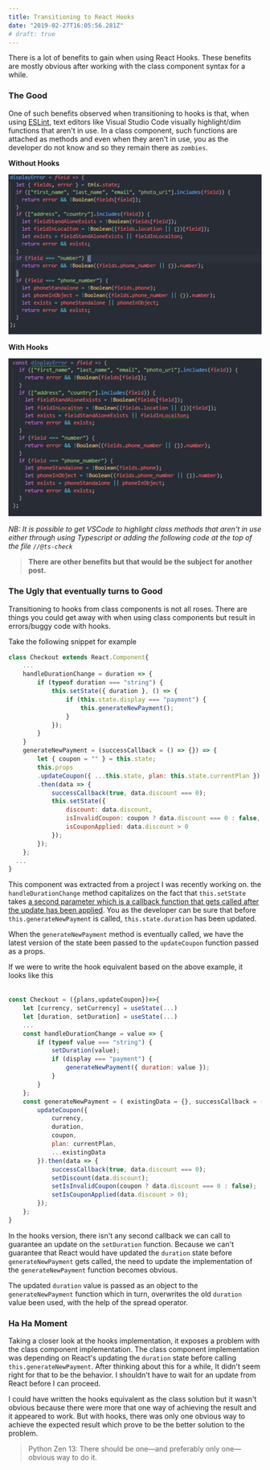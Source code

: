 ```yaml
---
title: Transitioning to React Hooks
date: "2019-02-27T16:05:56.281Z"
# draft: true
---
```


There is a lot of benefits to gain when using React Hooks. These benefits are mostly obvious after working with the class component syntax for a while. 

### The Good

One of such benefits observed when transitioning to hooks is that, when using [ESLint](https://eslint.org/), text editors like Visual Studio Code visually highlight/dim functions that aren't in use. In a class component, such functions are attached as methods and even when they aren't in use, you as the developer do not know and so they remain there as `zombies`. 

**Without Hooks**

![alt text](./vs-code-method.PNG "Logo Title Text 1")

**With Hooks**

![alt text](./vs-code-highlight.PNG "Logo Title Text 1")

*NB: It is possible to get VSCode to highlight class methods that aren't in use either through using Typescript or adding the following code at the top of the file `//@ts-check`*


>**There are other benefits but that would be the subject for another post.**


### The Ugly that eventually turns to Good

Transitioning to hooks from class components is not all roses. There are things you could get away with when using class components but result in errors/buggy code with hooks.

Take the following snippet for example

```js
class Checkout extends React.Component{
    ...
    handleDurationChange = duration => {
        if (typeof duration === "string") {
            this.setState({ duration }, () => {
                if (this.state.display === "payment") {
                    this.generateNewPayment();
                }
            });
        }
    }
    generateNewPayment = (successCallback = () => {}) => {
        let { coupon = "" } = this.state;
        this.props
        .updateCoupon({ ...this.state, plan: this.state.currentPlan })
        .then(data => {
            successCallback(true, data.discount === 0);
            this.setState({
                discount: data.discount,
                isInvalidCoupon: coupon ? data.discount === 0 : false,
                isCouponApplied: data.discount > 0
            });
        });
    };
  ...
}
```

This component was extracted from a  project I was recently working on. the `handleDurationChange` method capitalizes on the fact that `this.setState` takes [a second parameter which is a callback function that gets called after the update has been applied](https://reactjs.org/docs/react-component.html#setstate). You as the developer can be sure that before `this.generateNewPayment` is called, `this.state.duration` has been updated.

When the `generateNewPayment` method is eventually called, we have the latest version of the state been passed to the `updateCoupon` function passed as a props. 

If we were to write the hook equivalent based on the above example, it looks like this

```js

const Checkout = ({plans,updateCoupon})=>{
    let [currency, setCurrency] = useState(...)
    let [duration, setDuration] = useState(...)
    ...
    const handleDurationChange = value => {
        if (typeof value === "string") {
            setDuration(value);
            if (display === "payment") {
                generateNewPayment({ duration: value });
            }
        }
    };
    const generateNewPayment = ( existingData = {}, successCallback = () => {} ) => {
        updateCoupon({
            currency,
            duration,
            coupon,
            plan: currentPlan,
            ...existingData
        }).then(data => {
            successCallback(true, data.discount === 0);
            setDiscount(data.discount);
            setIsInvalidCoupon(coupon ? data.discount === 0 : false);
            setIsCouponApplied(data.discount > 0);
        });
    };
}
```
In the hooks version, there isn't any second callback we can call to guarantee an update on the `setDuration` function. Because we can't guarantee that React would have updated the `duration` state before `generateNewPayment` gets called, the need to update the implementation of the `generateNewPayment` function becomes obvious. 

The updated `duration` value is passed as an object to the `generateNewPayment` function which in turn, overwrites the old `duration` value been used, with the help of the spread operator.

### Ha Ha Moment

Taking a closer look at the hooks implementation, it exposes a problem with the class component implementation. The class component implementation was depending on React's updating the `duration` state before calling `this.generateNewPayment`. After thinking about this for a while, It didn't seem right for that to be the behavior. I shouldn't have to wait for an update from React before I can proceed. 

I could have written the hooks equivalent as the class solution but it wasn't obvious because there were more that one way of achieving the result and it appeared to work. But with hooks, there was only one obvious way to achieve the expected result which prove to be the better solution to the problem.

> Python Zen 13: There should be one—and preferably only one—obvious way to do it.

